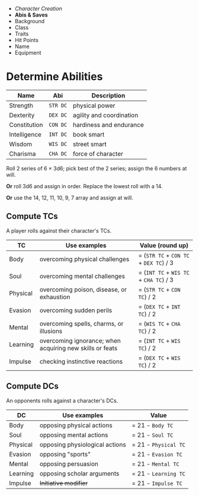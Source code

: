 
<!-- .margin.compass -->
* _Character Creation_
* **Abis & Saves**
* Background
* Class
* Traits
* Hit Points
* Name
* Equipment



# Determine Abilities

<!-- .abilities -->
| Name         | Abi      | Description              |
|--------------|----------|--------------------------|
| Strength     | `STR DC` | physical power           |
| Dexterity    | `DEX DC` | agility and coordination |
| Constitution | `CON DC` | hardiness and endurance  |
| Intelligence | `INT DC` | book smart               |
| Wisdom       | `WIS DC` | street smart             |
| Charisma     | `CHA DC` | force of character       |

Roll 2 series of 6 × 3d6; pick best of the 2 series; assign the 6 numbers at will.

**Or** roll 3d6 and assign in order. Replace the lowest roll with a 14.

**Or** use the 14, 12, 11, 10, 9, 7 array and assign at will.

<!-- clear -->

<!--img src="csheet_abilities.png" /-->


## Compute TCs

A player rolls against their character's TCs.

<!-- .save-mean.tcs -->
| TC       | Use examples                                             | Value (round up)                       |
|----------|----------------------------------------------------------|----------------------------------------|
| Body     | overcoming physical challenges                           | = (`STR TC` + `CON TC` + `DEX TC`) / 3 |
| Soul     | overcoming mental challenges                             | = (`INT TC` + `WIS TC` + `CHA TC`) / 3 |
| Physical | overcoming poison, disease, or exhaustion                | = (`STR TC` + `CON TC`) / 2            |
| Evasion  | overcoming sudden perils                                 | = (`DEX TC` + `INT TC`) / 2            |
| Mental   | overcoming spells, charms, or illusions                  | = (`WIS TC` + `CHA TC`) / 2            |
| Learning | overcoming ignorance; when acquiring new skills or feats | = (`INT TC` + `WIS TC`) / 2            |
| Impulse  | checking instinctive reactions                           | = (`DEX TC` + `WIS TC`) / 2            |


## Compute DCs

An opponents rolls against a character's DCs.

<!-- .save-mean.dcs -->
| DC       | Use examples                          | Value                |
|----------|---------------------------------------|----------------------|
| Body     | opposing physical actions             | = 21 - `Body TC`     |
| Soul     | opposing mental actions               | = 21 - `Soul TC`     |
| Physical | opposing physiological actions        | = 21 - `Physical TC` |
| Evasion  | opposing "sports"                     | = 21 - `Evasion TC`  |
| Mental   | opposing persuasion                   | = 21 - `Mental TC`   |
| Learning | opposing scholar arguments            | = 21 - `Learning TC` |
| Impulse  | ~~Initiative modifier~~               | = 21 - `Impulse TC`  |

